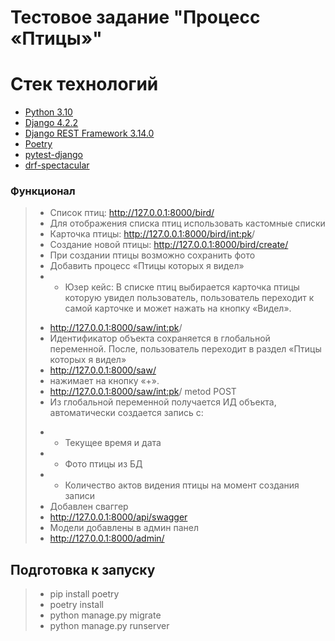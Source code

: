 # Тестовое задание "Процесс «Птицы»"

# Стек технологий

- [Python 3.10](https://www.python.org/)
- [Django 4.2.2](https://www.djangoproject.com/)
- [Django REST Framework 3.14.0](https://www.django-rest-framework.org/)
- [Poetry](https://python-poetry.org/)
- [pytest-django](https://pytest-django.readthedocs.io/en/latest/index.html)
- [drf-spectacular](https://pypi.org/project/drf-spectacular/)

### Функционал
>* Список птиц: http://127.0.0.1:8000/bird/
>* Для отображения списка птиц использовать кастомные списки
>* Карточка птицы: http://127.0.0.1:8000/bird/<int:pk>/
>* Создание новой птицы: http://127.0.0.1:8000/bird/create/
>* При создании птицы возможно сохранить фото
>* Добавить процесс «Птицы которых я видел»
>* - Юзер кейс: В списке птиц выбирается карточка птицы которую увидел пользователь, пользователь переходит к 
     самой карточке и может нажать на кнопку «Видел».
>- http://127.0.0.1:8000/saw/<int:pk>/
>-   Идентификатор объекта сохраняется в глобальной переменной. 
     После, пользователь переходит в раздел «Птицы которых я видел»
>- http://127.0.0.1:8000/saw/
>-  нажимает на кнопку «+». 
>-  http://127.0.0.1:8000/saw/<int:pk>/ metod POST
>-  Из глобальной переменной
     получается ИД объекта, автоматически создается запись с: 
>* - Текущее время и дата
>* - Фото птицы из БД
>* - Количество актов видения птицы на момент создания записи
>*  Добавлен сваггер
>* http://127.0.0.1:8000/api/swagger
>* Модели добавлены в админ панел
>* http://127.0.0.1:8000/admin/


## Подготовка к запуску
>* pip install poetry
>* poetry install
>* python manage.py migrate
>* python manage.py runserver
